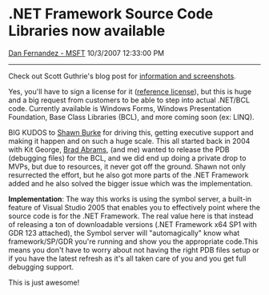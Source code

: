 <div id="page">

# .NET Framework Source Code Libraries now available

[Dan Fernandez -
MSFT](https://social.msdn.microsoft.com/profile/Dan%20Fernandez%20-%20MSFT)
10/3/2007 12:33:00 PM

-----

<div id="content">

Check out Scott Guthrie's blog post for [information and
screenshots](http://weblogs.asp.net/scottgu/archive/2007/10/03/releasing-the-source-code-for-the-net-framework-libraries.aspx).
 

Yes, you'll have to sign a license for it ([reference
license](http://www.microsoft.com/resources/sharedsource/licensingbasics/referencelicense.mspx)),
but this is huge and a big request from customers to be able to step
into actual .NET/BCL code. Currently available is Windows Forms, Windows
Presentation Foundation, Base Class Libraries (BCL), and more coming
soon (ex: LINQ).

BIG KUDOS to [Shawn Burke](http://blogs.msdn.com/sburke/) for driving
this, getting executive support and making it happen and on such a huge
scale. This all started back in 2004 with Kit George, [Brad
Abrams](http://blogs.msdn.com/brada/), (and me) wanted to release the
PDB (debugging files) for the BCL, and we did end up doing a private
drop to MVPs, but due to resources, it never got off the ground. Shawn
not only resurrected the effort, but he also got more parts of the .NET
Framework added and he also solved the bigger issue which was the
implementation.

**Implementation**: The way this works is using the symbol server, a
built-in feature of Visual Studio 2005 that enables you to effectively
point where the source code is for the .NET Framework. The real value
here is that instead of releasing a ton of downloadable versions (.NET
Framework x64 SP1 with GDR 123 attached), the Symbol server will
"automagically" know what framework/SP/GDR you're running and show you
the appropriate code.This means you don't have to worry about not having
the right PDB files setup or if you have the latest refresh as it's all
taken care of you and you get full debugging support.

This is just awesome\!

</div>

</div>
